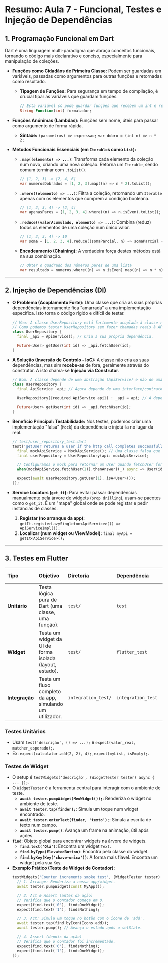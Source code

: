 # Resumo: Aula 7 - Funcional, Testes e Injeção de Dependências

## 1. Programação Funcional em Dart

Dart é uma linguagem multi-paradigma que abraça conceitos funcionais, tornando o código mais declarativo e conciso, especialmente para manipulação de coleções.

- **Funções como Cidadãos de Primeira Classe:** Podem ser guardadas em variáveis, passadas como argumentos para outras funções e retornadas como resultado.
    - **Tipagem de Funções:** Para segurança em tempo de compilação, é crucial tipar as variáveis que guardam funções.
      ```dart
      // Esta variável só pode guardar funções que recebem um int e retornam uma String.
      String Function(int) formatador; 
      ```

- **Funções Anónimas (Lambdas):** Funções sem nome, úteis para passar como argumento de forma rápida.
    - **Sintaxe:** `(parametros) => expressao;`
      `var dobro = (int n) => n * 2;`

- **Métodos Funcionais Essenciais (em `Iterable`s como `List`):**
    - **`.map((elemento) => ...)`**: Transforma cada elemento da coleção num novo, criando uma nova coleção. Retorna um `Iterable`, sendo comum terminar com `.toList()`.
        ```dart
        // [1, 2, 3] -> [2, 4, 6]
        var numerosDobrados = [1, 2, 3].map((n) => n * 2).toList();
        ```
    - **`.where((elemento) => ...)`**: Filtra a coleção, retornando um `Iterable` apenas com os elementos que cumprem a condição booleana.
        ```dart
        // [1, 2, 3, 4] -> [2, 4]
        var apenasPares = [1, 2, 3, 4].where((n) => n.isEven).toList();
        ```
    - **`.reduce((valorAcumulado, elemento) => ...)`**: Combina (reduz) todos os elementos de uma coleção num único valor.
        ```dart
        // [1, 2, 3, 4] -> 10
        var soma = [1, 2, 3, 4].reduce((somaParcial, n) => somaParcial + n);
        ```
    - **Encadeamento (Chaining):** A verdadeira força destes métodos está na sua combinação.
        ```dart
        // Obter o quadrado dos números pares de uma lista
        var resultado = numeros.where((n) => n.isEven).map((n) => n * n).toList();
        ```

---

## 2. Injeção de Dependências (DI)

- **O Problema (Acoplamento Forte):** Uma classe que cria as suas próprias dependências internamente fica "amarrada" a uma implementação específica. Isto torna o código rígido e difícil de testar.
    ```dart
    // Mau: A classe UserRepository está fortemente acoplada à classe real ApiService.
    // Como podemos testar UserRepository sem fazer chamadas reais à API?
    class UserRepository {
      final _api = ApiService(); // Cria a sua própria dependência.

      Future<User> getUser(int id) => _api.fetchUser(id);
    }
    ```
- **A Solução (Inversão de Controlo - IoC):** A classe não cria as suas dependências, mas sim **recebe-as** de fora, geralmente através do construtor. A isto chama-se **Injeção via Construtor**.
    ```dart
    // Bom: A classe depende de uma abstração (ApiService) e não de uma implementação concreta.
    class UserRepository {
      final ApiService _api; // Agora depende de uma interface/contrato.
      
      UserRepository({required ApiService api}) : _api = api; // A dependência é injetada.

      Future<User> getUser(int id) => _api.fetchUser(id);
    }
    ```

- **Benefício Principal: Testabilidade:** Nos testes, podemos criar uma implementação "falsa" (`Mock`) da dependência e injetá-la no lugar da real.
    ```dart
    // test/user_repository_test.dart
    test('getUser returns a user if the http call completes successfully', () {
      final mockApiService = MockApiService(); // Uma classe falsa que não faz chamadas de rede.
      final userRepository = UserRepository(api: mockApiService);

      // Configuramos o mock para retornar um User quando fetchUser for chamado.
      when(mockApiService.fetchUser(1)).thenAnswer((_) async => User(id: 1, name: 'Test User'));

      expect(await userRepository.getUser(1), isA<User>());
    });
    ```

- **Service Locators (`get_it`):** Para evitar passar dependências manualmente pela árvore de widgets (`prop drilling`), usam-se pacotes como o `get_it`. É um "mapa" global onde se pode registar e pedir instâncias de classes.
    1.  **Registar (no arranque da app):** `getIt.registerLazySingleton<ApiService>(() => ApiServiceImpl());`
    2.  **Localizar (num widget ou ViewModel):** `final myApi = getIt<ApiService>();`

---

## 3. Testes em Flutter

| Tipo | Objetivo | Diretoria | Dependência | Velocidade | Precisa de Emulador? |
|:---|:---|:---|:---|:---:|:---:|
| **Unitário** | Testa lógica pura de Dart (uma classe, uma função). | `test/` | `test` | ⚡️ Rápido | Não |
| **Widget** | Testa um widget da UI de forma isolada (layout, estado). | `test/` | `flutter_test` | ⚡️ Rápido | Não |
| **Integração**| Testa um fluxo completo da app, simulando um utilizador. | `integration_test/`| `integration_test`| 🐢 Lento | Sim |

### Testes Unitários
- Usam `test('descrição', () => ...);` e `expect(valor_real, matcher_esperado);`.
- Ex: `expect(calculator.add(2, 2), 4);`, `expect(myList, isEmpty);`.

### Testes de Widget
- O setup é `testWidgets('descrição', (WidgetTester tester) async { ... });`.
- O `WidgetTester` é a ferramenta central para interagir com o ambiente de teste.
    - **`await tester.pumpWidget(MeuWidget());`**: Renderiza o widget no ambiente de teste.
    - **`await tester.tap(finder);`**: Simula um toque num widget encontrado.
    - **`await tester.enterText(finder, 'texto');`**: Simula a escrita de texto num campo.
    - **`await tester.pump()`**: Avança um frame na animação, útil após ações.
- **`find`**: Objeto global para encontrar widgets na árvore de widgets.
    - **`find.text('Olá')`**: Encontra um widget `Text`.
    - **`find.byType(ElevatedButton)`**: Encontra pela classe do widget.
    - **`find.byKey(Key('chave-unica'))`**: A forma mais fiável. Encontra um widget pela sua `Key`.
- **Exemplo Prático (Teste de Widget de Contador):**
    ```dart
    testWidgets('Counter increments smoke test', (WidgetTester tester) async {
      // 1. Arrange: Renderiza a nossa app/widget.
      await tester.pumpWidget(const MyApp());

      // 2. Act & Assert (antes da ação)
      // Verifica que o contador começa em 0.
      expect(find.text('0'), findsOneWidget);
      expect(find.text('1'), findsNothing);

      // 3. Act: Simula um toque no botão com o ícone de 'add'.
      await tester.tap(find.byIcon(Icons.add));
      await tester.pump(); // Avança o estado após o setState.

      // 4. Assert (depois da ação)
      // Verifica que o contador foi incrementado.
      expect(find.text('0'), findsNothing);
      expect(find.text('1'), findsOneWidget);
    });
    ``` 